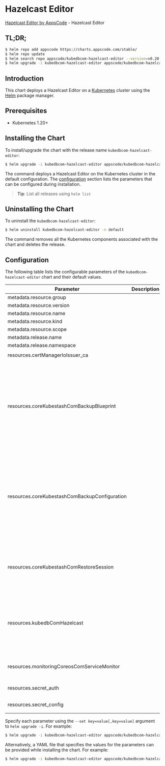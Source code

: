 # Hazelcast Editor

[Hazelcast Editor by AppsCode](https://appscode.com) - Hazelcast Editor

## TL;DR;

```bash
$ helm repo add appscode https://charts.appscode.com/stable/
$ helm repo update
$ helm search repo appscode/kubedbcom-hazelcast-editor --version=v0.20.0
$ helm upgrade -i kubedbcom-hazelcast-editor appscode/kubedbcom-hazelcast-editor -n default --create-namespace --version=v0.20.0
```

## Introduction

This chart deploys a Hazelcast Editor on a [Kubernetes](http://kubernetes.io) cluster using the [Helm](https://helm.sh) package manager.

## Prerequisites

- Kubernetes 1.20+

## Installing the Chart

To install/upgrade the chart with the release name `kubedbcom-hazelcast-editor`:

```bash
$ helm upgrade -i kubedbcom-hazelcast-editor appscode/kubedbcom-hazelcast-editor -n default --create-namespace --version=v0.20.0
```

The command deploys a Hazelcast Editor on the Kubernetes cluster in the default configuration. The [configuration](#configuration) section lists the parameters that can be configured during installation.

> **Tip**: List all releases using `helm list`

## Uninstalling the Chart

To uninstall the `kubedbcom-hazelcast-editor`:

```bash
$ helm uninstall kubedbcom-hazelcast-editor -n default
```

The command removes all the Kubernetes components associated with the chart and deletes the release.

## Configuration

The following table lists the configurable parameters of the `kubedbcom-hazelcast-editor` chart and their default values.

|                   Parameter                   | Description |                                                                                                                                                                                                                                                                                                                                                                                                                                                                                                                                                                                                                                                                                                              Default                                                                                                                                                                                                                                                                                                                                                                                                                                                                                                                                                                                                                                                                                                               |
|-----------------------------------------------|-------------|------------------------------------------------------------------------------------------------------------------------------------------------------------------------------------------------------------------------------------------------------------------------------------------------------------------------------------------------------------------------------------------------------------------------------------------------------------------------------------------------------------------------------------------------------------------------------------------------------------------------------------------------------------------------------------------------------------------------------------------------------------------------------------------------------------------------------------------------------------------------------------------------------------------------------------------------------------------------------------------------------------------------------------------------------------------------------------------------------------------------------------------------------------------------------------------------------------------------------------------------------------------------------------------------------------------------------------------------------------------------------------------------------------------------------------|
| metadata.resource.group                       |             | <code>kubedb.com</code>                                                                                                                                                                                                                                                                                                                                                                                                                                                                                                                                                                                                                                                                                                                                                                                                                                                                                                                                                                                                                                                                                                                                                                                                                                                                                                                                                                                                            |
| metadata.resource.version                     |             | <code>v1alpha2</code>                                                                                                                                                                                                                                                                                                                                                                                                                                                                                                                                                                                                                                                                                                                                                                                                                                                                                                                                                                                                                                                                                                                                                                                                                                                                                                                                                                                                              |
| metadata.resource.name                        |             | <code>hazelcasts</code>                                                                                                                                                                                                                                                                                                                                                                                                                                                                                                                                                                                                                                                                                                                                                                                                                                                                                                                                                                                                                                                                                                                                                                                                                                                                                                                                                                                                            |
| metadata.resource.kind                        |             | <code>Hazelcast</code>                                                                                                                                                                                                                                                                                                                                                                                                                                                                                                                                                                                                                                                                                                                                                                                                                                                                                                                                                                                                                                                                                                                                                                                                                                                                                                                                                                                                             |
| metadata.resource.scope                       |             | <code>Namespaced</code>                                                                                                                                                                                                                                                                                                                                                                                                                                                                                                                                                                                                                                                                                                                                                                                                                                                                                                                                                                                                                                                                                                                                                                                                                                                                                                                                                                                                            |
| metadata.release.name                         |             | <code>RELEASE-NAME</code>                                                                                                                                                                                                                                                                                                                                                                                                                                                                                                                                                                                                                                                                                                                                                                                                                                                                                                                                                                                                                                                                                                                                                                                                                                                                                                                                                                                                          |
| metadata.release.namespace                    |             | <code>default</code>                                                                                                                                                                                                                                                                                                                                                                                                                                                                                                                                                                                                                                                                                                                                                                                                                                                                                                                                                                                                                                                                                                                                                                                                                                                                                                                                                                                                               |
| resources.certManagerIoIssuer_ca              |             | <code>{"apiVersion":"cert-manager.io/v1","kind":"Issuer","metadata":{"name":"hazelcast-ca","namespace":"demo"},"spec":{"ca":{"secretName":"hazelcast-ca"}}}</code>                                                                                                                                                                                                                                                                                                                                                                                                                                                                                                                                                                                                                                                                                                                                                                                                                                                                                                                                                                                                                                                                                                                                                                                                                                                                 |
| resources.coreKubestashComBackupBlueprint     |             | <code>{"apiVersion":"core.kubestash.com/v1alpha1","kind":"BackupBlueprint","metadata":{"name":"hazelcast","namespace":"demo"},"spec":{"backupConfigurationTemplate":{"backends":[{"name":"hazelcast-backend","retentionPolicy":{"name":"hazelcast-retention-policy","namespace":"demo"},"storageRef":{"name":"hazelcast-storage","namespace":"demo"}}],"sessions":[{"addon":{"jobTemplate":{"spec":{"containerSecurityContext":{"allowPrivilegeEscalation":false,"capabilities":{"drop":["ALL"]},"runAsGroup":0,"runAsNonRoot":true,"runAsUser":999,"seccompProfile":{"type":"RuntimeDefault"}},"nodeSelector":{"kubernetes.io/os":"linux"}}},"name":"hazelcast-addon","tasks":[{"name":"logical-backup"}]},"name":"hazelcast-frequent-backup","repositories":[{"backend":"hazelcast-backend","directory":"/mongo-repo","encryptionSecret":{"name":"hazelcast-encryption-secret","namespace":"demo"},"name":"hazelcast-repo"}],"scheduler":{"failedJobsHistoryLimit":4,"jobTemplate":{"backoffLimit":2,"template":{"spec":{"containerSecurityContext":{"allowPrivilegeEscalation":false,"capabilities":{"drop":["ALL"]},"runAsGroup":0,"runAsNonRoot":true,"runAsUser":999,"seccompProfile":{"type":"RuntimeDefault"}},"nodeSelector":{"kubernetes.io/os":"linux"}}}},"schedule":"0 */2 * * *","successfulJobsHistoryLimit":2},"sessionHistoryLimit":3}]},"usagePolicy":{"allowedNamespaces":{"from":"Same"}}}}</code>             |
| resources.coreKubestashComBackupConfiguration |             | <code>{"apiVersion":"core.kubestash.com/v1alpha1","kind":"BackupConfiguration","metadata":{"name":"hazelcast","namespace":"demo"},"spec":{"backends":[{"name":"hazelcast-backend","retentionPolicy":{"name":"hazelcast-retention-policy","namespace":"demo"},"storageRef":{"name":"hazelcast-storage","namespace":"demo"}}],"sessions":[{"addon":{"jobTemplate":{"spec":{"containerSecurityContext":{"allowPrivilegeEscalation":false,"capabilities":{"drop":["ALL"]},"runAsGroup":0,"runAsNonRoot":true,"runAsUser":999,"seccompProfile":{"type":"RuntimeDefault"}},"nodeSelector":{"kubernetes.io/os":"linux"}}},"name":"hazelcast-addon","tasks":[{"name":"logical-backup"}]},"name":"hazelcast-frequent-backup","repositories":[{"backend":"hazelcast-backend","directory":"/mongo-repo","encryptionSecret":{"name":"hazelcast-encryption-secret","namespace":"demo"},"name":"hazelcast-repo"}],"scheduler":{"failedJobsHistoryLimit":4,"jobTemplate":{"backoffLimit":2,"template":{"spec":{"containerSecurityContext":{"allowPrivilegeEscalation":false,"capabilities":{"drop":["ALL"]},"runAsGroup":0,"runAsNonRoot":true,"runAsUser":999,"seccompProfile":{"type":"RuntimeDefault"}},"nodeSelector":{"kubernetes.io/os":"linux"}}}},"schedule":"0 */2 * * *","successfulJobsHistoryLimit":2},"sessionHistoryLimit":3}],"target":{"apiGroup":"kubedb.com","kind":"Hazelcast","name":"hazelcast","namespace":"demo"}}}</code> |
| resources.coreKubestashComRestoreSession      |             | <code>{"apiVersion":"core.kubestash.com/v1alpha1","kind":"RestoreSession","metadata":{"name":"hazelcast","namespace":"demo"},"spec":{"addon":{"containerRuntimeSettings":{"securityContext":{"allowPrivilegeEscalation":false,"capabilities":{"drop":["ALL"]},"runAsGroup":0,"runAsNonRoot":true,"runAsUser":999,"seccompProfile":{"type":"RuntimeDefault"}}},"jobTemplate":{"spec":{"nodeSelector":{"kubernetes.io/os":"linux"},"securityContext":{"runAsGroup":0,"runAsUser":999}}},"name":"hazelcast-addon","tasks":[{"name":"logical-backup-restore"}]},"dataSource":{"encryptionSecret":{"name":"hazelcast-encryption-secret","namespace":"demo"},"repository":"hazelcast-repo","snapshot":"latest"},"target":{"apiGroup":"kubedb.com","kind":"Hazelcast","name":"hazelcast","namespace":"demo"}}}</code>                                                                                                                                                                                                                                                                                                                                                                                                                                                                                                                                                                                                                     |
| resources.kubedbComHazelcast                  |             | <code>{"apiVersion":"kubedb.com/v1alpha2","kind":"Hazelcast","metadata":{"name":"hazelcast","namespace":"hazelcast"},"spec":{"deletionPolicy":"Halt","podTemplate":{"spec":{"containers":[{"name":"hazelcast","resources":{"requests":{"cpu":"700m","memory":"1200Mi"}}}],"nodeSelector":{"app":"kubedb","component":"hazelcast-database","instance":"hazelcast"},"tolerations":[{"effect":"NoSchedule","key":"app","operator":"Equal","value":"kubedb"},{"effect":"NoSchedule","key":"instance","operator":"Equal","value":"hazelcast"},{"effect":"NoSchedule","key":"component","operator":"Equal","value":"hazelcast-database"},{"effect":"NoSchedule","key":"nodepool_type","operator":"Equal","value":"n2-standard-2"}]}},"replicas":3,"serviceTemplates":[{"alias":"primary","spec":{"type":"LoadBalancer"}}],"storage":{"accessModes":["ReadWriteOnce"],"resources":{"requests":{"storage":"100Mi"}}},"version":"3.8.3"}}</code>                                                                                                                                                                                                                                                                                                                                                                                                                                                                                            |
| resources.monitoringCoreosComServiceMonitor   |             | <code>{"apiVersion":"monitoring.coreos.com/v1","kind":"ServiceMonitor","metadata":{"name":"hazelcast","namespace":"demo"},"spec":{"endpoints":[{"honorLabels":true,"interval":"30s","path":"/metrics","port":"metrics"}],"namespaceSelector":{"matchNames":["demo"]},"selector":{"matchLabels":{"app.kubernetes.io/instance":"hazelcast","app.kubernetes.io/name":"hazelcasts.kubedb.com"}}}}</code>                                                                                                                                                                                                                                                                                                                                                                                                                                                                                                                                                                                                                                                                                                                                                                                                                                                                                                                                                                                                                               |
| resources.secret_auth                         |             | <code>{"apiVersion":"v1","kind":"Secret","metadata":{"name":"hazelcast-auth","namespace":"demo"},"stringData":{"password":"thisIs1StrongPassword","username":"root"},"type":"Opaque"}</code>                                                                                                                                                                                                                                                                                                                                                                                                                                                                                                                                                                                                                                                                                                                                                                                                                                                                                                                                                                                                                                                                                                                                                                                                                                       |
| resources.secret_config                       |             | <code>{"apiVersion":"v1","kind":"Secret","metadata":{"name":"hazelcast-config","namespace":"demo"},"stringData":{"hazelcast.cnf":"[mysqld]\nmax_connections = 200\nread_buffer_size = 1048576\n"},"type":"Opaque"}</code>                                                                                                                                                                                                                                                                                                                                                                                                                                                                                                                                                                                                                                                                                                                                                                                                                                                                                                                                                                                                                                                                                                                                                                                                          |


Specify each parameter using the `--set key=value[,key=value]` argument to `helm upgrade -i`. For example:

```bash
$ helm upgrade -i kubedbcom-hazelcast-editor appscode/kubedbcom-hazelcast-editor -n default --create-namespace --version=v0.20.0 --set metadata.resource.group=kubedb.com
```

Alternatively, a YAML file that specifies the values for the parameters can be provided while
installing the chart. For example:

```bash
$ helm upgrade -i kubedbcom-hazelcast-editor appscode/kubedbcom-hazelcast-editor -n default --create-namespace --version=v0.20.0 --values values.yaml
```
